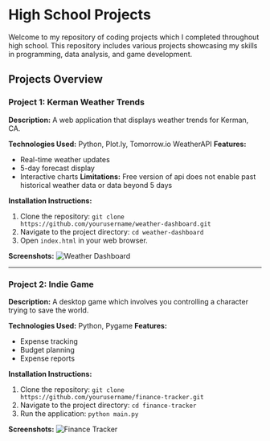# High School Projects

Welcome to my repository of coding projects which I completed throughout high school. This repository includes various projects showcasing my skills in programming, data analysis, and game development.


## Projects Overview

### Project 1: Kerman Weather Trends

**Description:** A web application that displays weather trends for Kerman, CA.

**Technologies Used:** Python, Plot.ly, Tomorrow.io WeatherAPI
**Features:**
- Real-time weather updates
- 5-day forecast display
- Interactive charts
**Limitations:** Free version of api does not enable past historical weather data or data beyond 5 days
 
**Installation Instructions:**
1. Clone the repository: `git clone https://github.com/yourusername/weather-dashboard.git`
2. Navigate to the project directory: `cd weather-dashboard`
3. Open `index.html` in your web browser.

**Screenshots:**
![Weather Dashboard](screenshots/weather-dashboard.png)

---

### Project 2: Indie Game

**Description:** A desktop game which involves you controlling a character trying to save the world.

**Technologies Used:** Python, Pygame
**Features:**
- Expense tracking
- Budget planning
- Expense reports

**Installation Instructions:**
1. Clone the repository: `git clone https://github.com/yourusername/finance-tracker.git`
2. Navigate to the project directory: `cd finance-tracker`
3. Run the application: `python main.py`

**Screenshots:**
![Finance Tracker](screenshots/finance-tracker.png)





